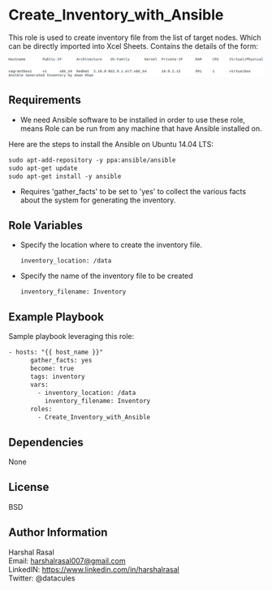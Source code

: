 Create_Inventory_with_Ansible
=========

This role is used to create inventory file from the list of target nodes. Which can be directly imported into Xcel Sheets. Contains the details of the form:

![alt text](https://github.com/hvrcharon1/Create_Inventory_with_Ansible/blob/master/AnsibleInventory.png)


Requirements
------------

* We need Ansible software to be installed in order to use these role, means Role can be run from any machine that have Ansible installed on.

Here are the steps to install the Ansible on Ubuntu 14.04 LTS:

	sudo apt-add-repository -y ppa:ansible/ansible  
	sudo apt-get update  
	sudo apt-get install -y ansible


* Requires 'gather_facts' to be set to 'yes' to collect the various facts about the system for generating the inventory.

Role Variables
--------------

* Specify the location where to create the inventory file.
	      
	  inventory_location: /data

* Specify the name of the inventory file to be created

	  inventory_filename: Inventory

Example Playbook
----------------

Sample playbook leveraging this role:

  	- hosts: "{{ host_name }}"
    	  gather_facts: yes
      	  become: true
    	  tags: inventory
    	  vars:
      	    - inventory_location: /data
              inventory_filename: Inventory
    	  roles:
      	    - Create_Inventory_with_Ansible

Dependencies
------------

None

License
-------

BSD

Author Information
------------------

Harshal Rasal  
Email: harshalrasal007@gmail.com  
LinkedIN: https://www.linkedin.com/in/harshalrasal  
Twitter: @datacules 
